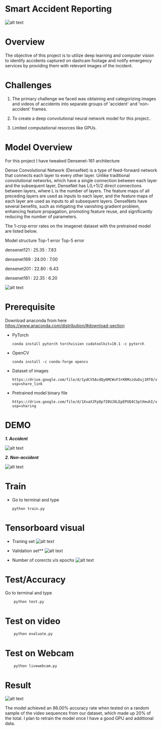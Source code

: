 # Smart Accident Reporting
![alt text](https://raw.githubusercontent.com/chaudharyt99/smart-accident-detection-reporting/master/htdocs/logo.png)

# Overview 
The objective of this project is to utilize deep learning and computer vision to identify accidents captured on dashcam footage and notify emergency services by providing them with relevant images of the incident.

# Challenges 
1. The primary challenge we faced was obtaining and categorizing images and videos of accidents into separate groups of 'accident' and 'non-accident' frames.

2. To create a deep convolutional neural network model for this project..

3. Limited computational resorces like GPUs.

# Model Overview
For this project I have tweaked Densenet-161 architecture

Dense Convolutional Network (DenseNet) is a type of feed-forward network that connects each layer to every other layer. Unlike traditional convolutional networks, which have a single connection between each layer and the subsequent layer, DenseNet has L(L+1)/2 direct connections between layers, where L is the number of layers. The feature maps of all preceding layers are used as inputs to each layer, and the feature maps of each layer are used as inputs to all subsequent layers. DenseNets have several benefits, such as mitigating the vanishing gradient problem, enhancing feature propagation, promoting feature reuse, and significantly reducing the number of parameters.

The 1-crop error rates on the imagenet dataset with the pretrained model are listed below.

Model structure    Top-1 error    Top-5 error

densenet121  :  25.35   : 7.83

densenet169  :  24.00   : 7.00

densenet201  :  22.80   : 6.43

densenet161  :  22.35   : 6.20

![alt text](https://raw.githubusercontent.com/chaudharyt99/smart-accident-detection-reporting/master/assets/densenet1.png)


# Prerequisite 

Download anaconda from here https://www.anaconda.com/distribution/#download-section

-   PyTorch

        conda install pytorch torchvision cudatoolkit=10.1 -c pytorch


-   OpenCV

        conda install -c conda-forge opencv
 

-   Dataset of images
    
        https://drive.google.com/file/d/1ydCV5AcdQy6MCWvF3rKRMzzduDuj1RT8/view?usp=share_link


-   Pretrained model binary file

        https://drive.google.com/file/d/1XvaXJFpOp7I0UJ8LEpEPUQ4C3ptXmuhI/view?usp=sharing


# DEMO

***1. Accident***

![alt text](https://raw.githubusercontent.com/chaudharyt99/smart-accident-detection-reporting/master/assets/5.gif)

***2. Non-accident***

![alt text](https://raw.githubusercontent.com/chaudharyt99/smart-accident-detection-reporting/master/assets/6.gif)


# Train 

-   Go to terminal and type

        python train.py

# Tensorboard visual 
-   Traning set 
![alt text](https://raw.githubusercontent.com/chaudharyt99/smart-accident-detection-reporting/master/assets/4.png)

-   Validation set**
![alt text](https://raw.githubusercontent.com/chaudharyt99/smart-accident-detection-reporting/master/assets/2.png)

-   Number of corercts v/s epochs
![alt text](https://raw.githubusercontent.com/chaudharyt99/smart-accident-detection-reporting/master/assets/3.png)


# Test/Accuracy
Go to terminal and type

        python test.py

# Test on video

        python evaluate.py

# Test on Webcam
        python livewebcam.py

# Result

![alt text](https://raw.githubusercontent.com/chaudharyt99/smart-accident-detection-reporting/master/assets/1.png)

The model achieved an 86.00% accuracy rate when tested on a random sample of the video sequences from our dataset, which made up 20% of the total. I plan to retrain the model once I have a good GPU and additional data.
